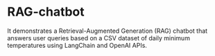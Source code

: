 # RAG-chatbot
 It demonstrates a Retrieval-Augmented Generation (RAG) chatbot that answers user queries based on a CSV dataset of daily minimum temperatures using LangChain and OpenAI APIs.
